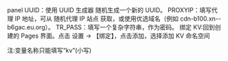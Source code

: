 panel UUID：使用 UUID 生成器 随机生成一个新的 UUID。 PROXYIP：填写代理 IP 地址，可从 随机代理 IP 站点 获取，或使用优选域名（例如 cdn-b100.xn--b6gac.eu.org）。 TR_PASS：填写一个复杂字符串，作为密码。 绑定 KV:回到创建的 Pages 界面。点击 设置 -> 【绑定】，点击添加，选择添加 KV 命名空间

注:变量名称只能填写“kv”(小写)
